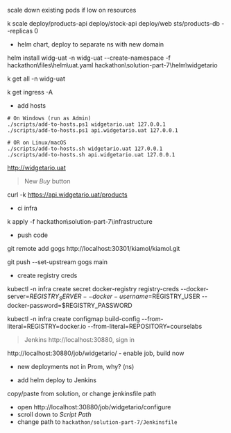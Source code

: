 
scale down existing pods if low on resources

k scale deploy/products-api deploy/stock-api deploy/web sts/products-db --replicas 0

- helm chart, deploy to separate ns with new domain

helm install widg-uat -n widg-uat --create-namespace -f hackathon\files\helm\uat.yaml hackathon\solution-part-7\helm\widgetario

k get all -n widg-uat

k get ingress -A

- add hosts

```
# On Windows (run as Admin)
./scripts/add-to-hosts.ps1 widgetario.uat 127.0.0.1
./scripts/add-to-hosts.ps1 api.widgetario.uat 127.0.0.1

# OR on Linux/macOS
./scripts/add-to-hosts.sh widgetario.uat 127.0.0.1
./scripts/add-to-hosts.sh api.widgetario.uat 127.0.0.1
```

http://widgetario.uat

> New _Buy_ button

curl -k https://api.widgetario.uat/products

- ci infra

k apply -f hackathon\solution-part-7\infrastructure

- push code

git remote add gogs http://localhost:30301/kiamol/kiamol.git

git push --set-upstream gogs main

- create registry creds

kubectl -n infra create secret docker-registry registry-creds --docker-server=$REGISTRY_SERVER --docker-username=$REGISTRY_USER --docker-password=$REGISTRY_PASSWORD

kubectl -n infra create configmap build-config --from-literal=REGISTRY=docker.io  --from-literal=REPOSITORY=courselabs

> Jenkins http://localhost:30880, sign in 

http://localhost:30880/job/widgetario/ - enable job, build now

- new deployments not in Prom, why? (ns)

- add helm deploy to Jenkins

copy/paste from solution, or change jenkinsfile path

- open http://localhost:30880/job/widgetario/configure
- scroll down to _Script Path_
- change path to `hackathon/solution-part-7/Jenkinsfile`